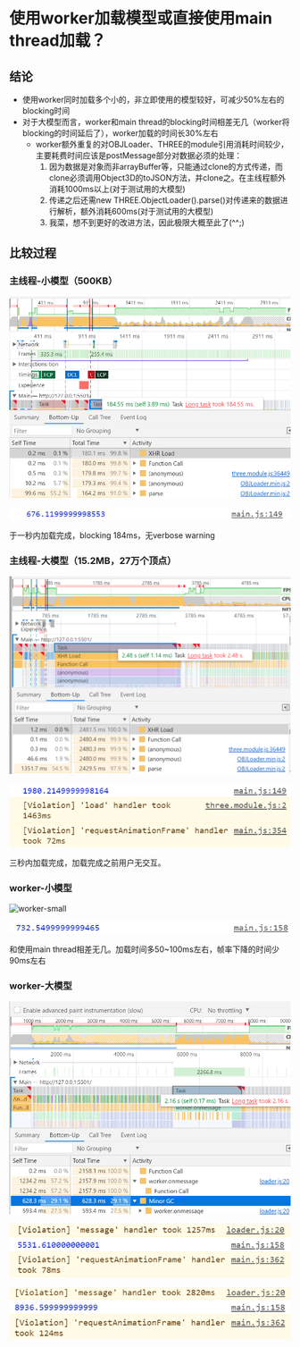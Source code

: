 # 使用worker加载模型或直接使用main thread加载？

## 结论

- 使用worker同时加载多个小的，非立即使用的模型较好，可减少50%左右的blocking时间
- 对于大模型而言，worker和main thread的blocking时间相差无几（worker将blocking的时间延后了），worker加载的时间长30%左右
    - worker额外重复的对OBJLoader、THREE的module引用消耗时间较少，主要耗费时间应该是postMessage部分对数据必须的处理：
        1. 因为数据是对象而非arrayBuffer等，只能通过clone的方式传递，而clone必须调用Object3D的toJSON方法，并clone之。在主线程额外消耗1000ms以上(对于测试用的大模型)
        2. 传递之后还需new THREE.ObjectLoader().parse()对传递来的数据进行解析，额外消耗600ms(对于测试用的大模型)
        3. 我菜，想不到更好的改进方法，因此极限大概至此了(^^;)



## 比较过程

### 主线程-小模型（500KB）

![main-thread-small](scripts@loader/comparing-loading-mode/main-thread-small.png)

![main-thread-small-end-time](scripts@loader/comparing-loading-mode/main-thread-small-end-time.png)

于一秒内加载完成，blocking 184ms，无verbose warning

### 主线程-大模型（15.2MB，27万个顶点）

![main-thread-large](scripts@loader/comparing-loading-mode/main-thread-large.png)

![main-thread-large-end-time](scripts@loader/comparing-loading-mode/main-thread-large-end-time.png)

三秒内加载完成，加载完成之前用户无交互。

### worker-小模型

![worker-small](screenshots/worker-small.png)

![worker-small-end-time](scripts@loader/comparing-loading-mode/worker-small-end-time.png)

和使用main thread相差无几。加载时间多50~100ms左右，帧率下降的时间少90ms左右

### worker-大模型

![worker-large](scripts@loader/comparing-loading-mode/worker-large.png)

![worker-large-end-time](scripts@loader/comparing-loading-mode/worker-large-end-time.png)

![2020-10-22_191536](scripts@loader/comparing-loading-mode/2020-10-22_191536.png)